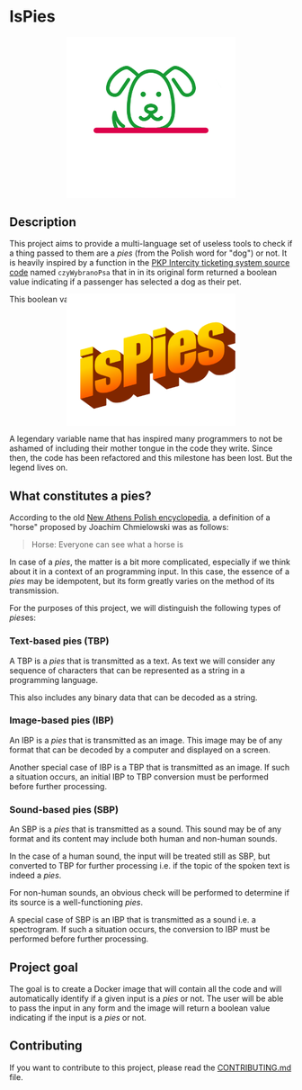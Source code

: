 # IsPies

<div style="display:flex; justify-content:center;">
  <img src="./assets/images/logo.png" width="300"/>
</div>

## Description

This project aims to provide a multi-language set of useless tools to check if
a thing passed to them are a *pies* (from the Polish word for "dog") or not.
It is heavily inspired by a function in the [PKP Intercity ticketing system source code]
named `czyWybranoPsa` that in in its original form returned a boolean value
indicating if a passenger has selected a dog as their pet.

This boolean value was named

<div style="display:flex; justify-content:center;margin-top:-2rem;">
  <img src="./assets/images/ispies.png" width="300"/>
</div>

A legendary variable name that has
inspired many programmers to not be ashamed of including their mother tongue
in the code they write. Since then, the code has been refactored and this
milestone has been lost. But the legend lives on.

## What constitutes a pies?

According to the old [New Athens Polish encyclopedia], a definition of a "horse"
proposed by Joachim Chmielowski was as follows:

> Horse: Everyone can see what a horse is

In case of a *pies*, the matter is a bit more complicated, especially if we think about it
in a context of an programming input. In this case, the essence of a *pies* may be idempotent,
but its form greatly varies on the method of its transmission.

For the purposes of this project, we will distinguish the following types of *pies*es:

### Text-based pies (TBP)

A TBP is a *pies* that is transmitted as a text. As text we will consider any
sequence of characters that can be represented as a string in a programming language.

This also includes any binary data that can be decoded as a string.

### Image-based pies (IBP)

An IBP is a *pies* that is transmitted as an image. This image may be of any format
that can be decoded by a computer and displayed on a screen.

Another special case of IBP is a TBP that is transmitted as an image. If such a situation occurs,
an initial IBP to TBP conversion must be performed before further processing.

### Sound-based pies (SBP)

An SBP is a *pies* that is transmitted as a sound. This sound may be of any format and its content
may include both human and non-human sounds.

In the case of a human sound, the input will be treated still as SBP, but converted to TBP
for further processing i.e. if the topic of the spoken text is indeed a *pies*.

For non-human sounds,
an obvious check will be performed to determine if its source is a well-functioning *pies*.

A special case of SBP is an IBP that is transmitted as a sound i.e. a spectrogram.
If such a situation occurs, the conversion to IBP must be performed before further processing.

## Project goal

The goal is to create a Docker image that will contain all the code and will
automatically identify if a given input is a *pies* or not. The user will be able
to pass the input in any form and the image will return a boolean value indicating
if the input is a *pies* or not.

## Contributing

If you want to contribute to this project, please read the [CONTRIBUTING.md](./CONTRIBUTING.md) file.

[PKP Intercity ticketing system source code]: https://bilet.intercity.pl/eic_js/zakup_biletu_plugin.js?ver=880871484
[New Athens Polish encyclopedia]: https://en.wikipedia.org/wiki/Nowe_Ateny
